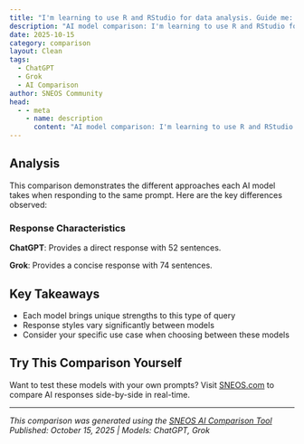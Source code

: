 ```yaml
---
title: "I'm learning to use R and RStudio for data analysis. Guide me: 1) Install R and RStudio"
description: "AI model comparison: I'm learning to use R and RStudio for data analysis. Guide me: 1) Install R and RStudio..."
date: 2025-10-15
category: comparison
layout: Clean
tags:
  - ChatGPT
  - Grok
  - AI Comparison
author: SNEOS Community
head:
  - - meta
    - name: description
      content: "AI model comparison: I'm learning to use R and RStudio for data analysis. Guide me: 1) Install R and RStudio..."
---
```


<ChatComparison
  title="I'm learning to use R and RStudio for data analysis. Guide me: 1) Install R and RStudio"
  prompt="I'm learning to use R and RStudio for data analysis. Guide me: 1) Install R and RStudio"
  :responses='{"ChatGPT": "Certainly! Here\u2019s a step-by-step guide to help you install R and RStudio on your computer.\n\n### Step 1: Install R\n\n1. **Download R:**\n   - Go to the CRAN (Comprehensive R Archive Network) website: [CRAN R Project](https://cran.r-project.org/)\n   - Click on the link for your operating system (Windows, macOS, or Linux).\n\n2. **For Windows:**\n   - Click on \u0022Download R for Windows\u0022.\n   - Click on \u0022base\u0022 to download the latest version of the R installer.\n   - Once the download is complete, run the \u0060.exe\u0060 file and follow the installation instructions. You can mostly accept the default settings.\n\n3. **For macOS:**\n   - Click on \u0022Download R for macOS\u0022.\n   - Download the latest \u0060.pkg\u0060 file.\n   - Once downloaded, open the \u0060.pkg\u0060 file and follow the instructions to install R. Again, you can accept the default options.\n\n4. **For Linux:**\n   - Follow the instructions provided on the CRAN website for your specific Linux distribution. Generally, you can install R via your package manager (e.g., \u0060apt\u0060, \u0060yum\u0060, etc.).\n\n### Step 2: Install RStudio\n\n1. **Download RStudio:**\n   - Go to the RStudio website: [RStudio Download](https://www.rstudio.com/products/rstudio/download/)\n   - Under \u0022RStudio Desktop\u0022, click on the download link for your operating system.\n\n2. **Install RStudio:**\n   - **For Windows:**\n     - Run the downloaded \u0060.exe\u0060 file and follow the instructions. Accept the default settings unless you have specific preferences.\n   - **For macOS:**\n     - Open the downloaded \u0060.dmg\u0060 file and drag the RStudio icon into your Applications folder.\n   - **For Linux:**\n     - Download the appropriate \u0060.deb\u0060 or \u0060.rpm\u0060 file based on your distribution and use your package manager to install it. For Ubuntu, for example, you might use:\n       \u0060\u0060\u0060bash\n       sudo dpkg -i rstudio-*.deb\n       sudo apt-get install -f\n       \u0060\u0060\u0060\n\n### Step 3: Launch and Get Started\n\n1. **Open RStudio:**\n   - Launch RStudio from your applications menu or desktop shortcut.\n\n2. **Create a New Project or Script:**\n   - To begin analyzing data, you can create a new project or an R script by selecting \u0022File\u0022 \u003E \u0022New Project\u0022 or \u0022New File\u0022 \u003E \u0022R Script\u0022.\n\n### Step 4: Verify the Installation\n\n1. In RStudio, type the following command in the console to confirm R is working:\n   \u0060\u0060\u0060R\n   version\n   \u0060\u0060\u0060\n   This should return the version of R you installed.\n\n2. Optionally, you can also install some useful packages to get started with data analysis. You can do this by running:\n   \u0060\u0060\u0060R\n   install.packages(\u0022tidyverse\u0022)  # A collection of packages for data manipulation and visualization.\n   \u0060\u0060\u0060\n\nThat\u2019s it! You now have R and RStudio installed on your computer and are ready to start analyzing data. If you have any further questions or need assistance with specific tasks in R, feel free to ask!", "Grok": "### 1. Installing R and RStudio\n\nR is the programming language and environment for statistical computing, while RStudio is a popular integrated development environment (IDE) that makes working with R easier. You can install them on Windows, macOS, or Linux. I\u0027ll outline the steps for the most common platforms. Always download from official sources to ensure security.\n\n#### Step 1: Install R First (RStudio Requires R)\n1. **Visit the Official CRAN Website**: Go to [https://cran.r-project.org/](https://cran.r-project.org/) (CRAN is the Comprehensive R Archive Network, the official repository).\n2. **Download the Installer**:\n   - **Windows**:\n     - Click \u0022Download R for Windows.\u0022\n     - Select \u0022base\u0022 and then the latest version (e.g., R-4.3.1 or newer).\n     - Run the \u0060.exe\u0060 file and follow the installer prompts (default options are fine for beginners).\n   - **macOS**:\n     - Click \u0022Download R for macOS.\u0022\n     - Choose the version matching your OS (e.g., Sonoma, Ventura). It will download a \u0060.pkg\u0060 file.\n     - Open the file and follow the installer (you may need to allow it in System Settings \u003E Privacy \u0026 Security).\n     - Note: For Apple Silicon (M1/M2), ensure you get the arm64 version; for Intel, the x86_64.\n   - **Linux**:\n     - Instructions vary by distribution (e.g., Ubuntu/Debian: Use \u0060sudo apt update \u0026\u0026 sudo apt install r-base\u0060).\n     - Follow the detailed guides on the CRAN site under \u0022Download R for Linux.\u0022\n3. **Verify Installation**:\n   - Open a terminal or command prompt.\n   - Type \u0060R\u0060 and press Enter. If it launches the R console (e.g., \u0060\u003E \u0060 prompt), it\u0027s installed. Type \u0060q()\u0060 to quit.\n\n#### Step 2: Install RStudio\n1. **Visit the Official Posit Website**: Go to [https://posit.co/download/rstudio-desktop/](https://posit.co/download/rstudio-desktop/) (formerly RStudio; Posit is the company behind it).\n2. **Download the Free Desktop Version**:\n   - Select your platform (Windows, macOS, or Linux).\n   - Choose the \u0022Open Source Edition\u0022 (free for all users).\n   - Download the installer (e.g., \u0060.exe\u0060 for Windows, \u0060.dmg\u0060 for macOS).\n3. **Install**:\n   - **Windows**: Run the \u0060.exe\u0060 and follow prompts.\n   - **macOS**: Drag the RStudio app to your Applications folder.\n   - **Linux**: Follow the \u0060.deb\u0060 or \u0060.rpm\u0060 instructions on the site (e.g., for Ubuntu: \u0060sudo dpkg -i rstudio-*.deb\u0060).\n4. **Launch RStudio**:\n   - Open RStudio. It should detect your R installation automatically.\n   - You\u0027ll see a console pane (bottom-left) where you can type R commands. Try \u0060print(\u0022Hello, R!\u0022)\u0060 to test.\n\n#### Tips for Beginners\n- **System Requirements**: R and RStudio are lightweight but ensure you have at least 4GB RAM for smooth data analysis.\n- **Troubleshooting**:\n  - If R doesn\u0027t launch in RStudio, reinstall R or check your PATH environment variable (search online for your OS).\n  - For macOS users on older systems, you might need an older R version.\n- **Next Steps After Installation**: Once set up, explore RStudio\u0027s interface\u2014create a new R script (File \u003E New File \u003E R Script) and run your first command: \u0060x \u003C- c(1, 2, 3); summary(x)\u0060. This creates a vector and summarizes it.\n\nIf you run into issues or need help with a specific OS, provide more details! What\u0027s your operating system?"}' published-date="{DateTime.UtcNow:HH:mm}"
/>

## Analysis

This comparison demonstrates the different approaches each AI model takes when responding to the same prompt. Here are the key differences observed:

### Response Characteristics

**ChatGPT**: Provides a direct response with 52 sentences. 

**Grok**: Provides a concise response with 74 sentences. 

## Key Takeaways

- Each model brings unique strengths to this type of query
- Response styles vary significantly between models
- Consider your specific use case when choosing between these models

## Try This Comparison Yourself

Want to test these models with your own prompts? Visit [SNEOS.com](https://sneos.com) to compare AI responses side-by-side in real-time.

---

*This comparison was generated using the [SNEOS AI Comparison Tool](https://sneos.com)*
*Published: October 15, 2025 | Models: ChatGPT, Grok*
